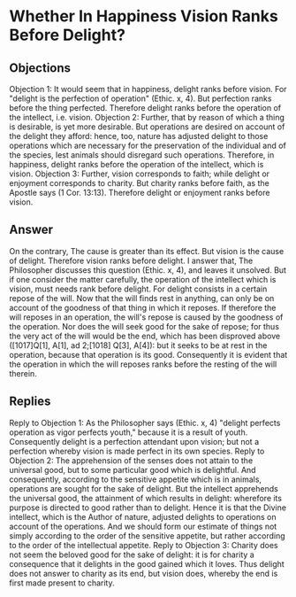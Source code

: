 # Whether In Happiness Vision Ranks Before Delight?
## Objections
Objection 1: It would seem that in happiness, delight ranks before vision. For "delight is the perfection of operation" (Ethic. x, 4). But perfection ranks before the thing perfected. Therefore delight ranks before the operation of the intellect, i.e. vision.
Objection 2: Further, that by reason of which a thing is desirable, is yet more desirable. But operations are desired on account of the delight they afford: hence, too, nature has adjusted delight to those operations which are necessary for the preservation of the individual and of the species, lest animals should disregard such operations. Therefore, in happiness, delight ranks before the operation of the intellect, which is vision.
Objection 3: Further, vision corresponds to faith; while delight or enjoyment corresponds to charity. But charity ranks before faith, as the Apostle says (1 Cor. 13:13). Therefore delight or enjoyment ranks before vision.
## Answer
On the contrary, The cause is greater than its effect. But vision is the cause of delight. Therefore vision ranks before delight.
I answer that, The Philosopher discusses this question (Ethic. x, 4), and leaves it unsolved. But if one consider the matter carefully, the operation of the intellect which is vision, must needs rank before delight. For delight consists in a certain repose of the will. Now that the will finds rest in anything, can only be on account of the goodness of that thing in which it reposes. If therefore the will reposes in an operation, the will's repose is caused by the goodness of the operation. Nor does the will seek good for the sake of repose; for thus the very act of the will would be the end, which has been disproved above ([1017]Q[1], A[1], ad 2;[1018] Q[3], A[4]): but it seeks to be at rest in the operation, because that operation is its good. Consequently it is evident that the operation in which the will reposes ranks before the resting of the will therein.
## Replies
Reply to Objection 1: As the Philosopher says (Ethic. x, 4) "delight perfects operation as vigor perfects youth," because it is a result of youth. Consequently delight is a perfection attendant upon vision; but not a perfection whereby vision is made perfect in its own species.
Reply to Objection 2: The apprehension of the senses does not attain to the universal good, but to some particular good which is delightful. And consequently, according to the sensitive appetite which is in animals, operations are sought for the sake of delight. But the intellect apprehends the universal good, the attainment of which results in delight: wherefore its purpose is directed to good rather than to delight. Hence it is that the Divine intellect, which is the Author of nature, adjusted delights to operations on account of the operations. And we should form our estimate of things not simply according to the order of the sensitive appetite, but rather according to the order of the intellectual appetite.
Reply to Objection 3: Charity does not seem the beloved good for the sake of delight: it is for charity a consequence that it delights in the good gained which it loves. Thus delight does not answer to charity as its end, but vision does, whereby the end is first made present to charity.